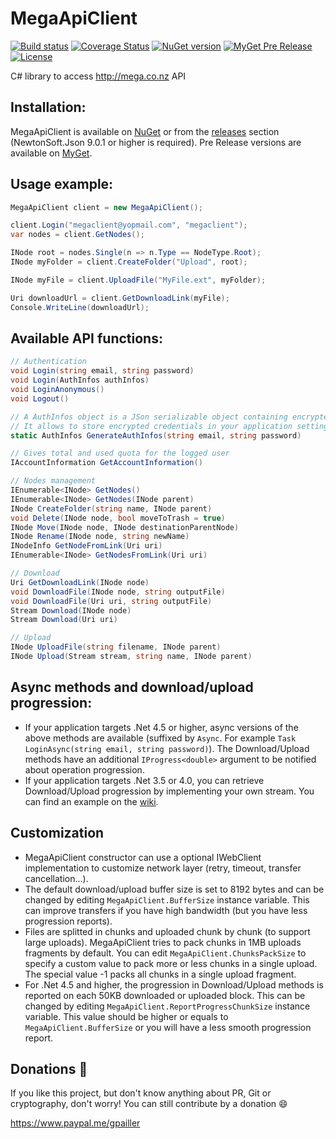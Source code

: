 MegaApiClient
=============

[![Build status](https://ci.appveyor.com/api/projects/status/a87jre98xr1wiryt/branch/develop?svg=true)](https://ci.appveyor.com/project/gpailler/megaapiclient/branch/develop)
[![Coverage Status](https://coveralls.io/repos/gpailler/MegaApiClient/badge.svg?branch=develop)](https://coveralls.io/r/gpailler/MegaApiClient?branch=develop)
[![NuGet version](https://badge.fury.io/nu/MegaApiClient.svg)](https://badge.fury.io/nu/MegaApiClient)
[![MyGet Pre Release](https://img.shields.io/myget/megaapiclient/vpre/MegaApiClient.svg)](https://www.myget.org/feed/megaapiclient/package/nuget/MegaApiClient)
[![License](https://img.shields.io/badge/license-MIT-blue.svg)](https://github.com/gpailler/MegaApiClient/blob/develop/LICENSE)

C# library to access http://mega.co.nz API


Installation:
---
MegaApiClient is available on [NuGet](https://www.nuget.org/packages/MegaApiClient)
or from the [releases](https://github.com/gpailler/MegaApiClient/releases) section
(NewtonSoft.Json 9.0.1 or higher is required).
Pre Release versions are available on [MyGet](https://www.myget.org/feed/megaapiclient/package/nuget/MegaApiClient).


Usage example:
---
```csharp
MegaApiClient client = new MegaApiClient();

client.Login("megaclient@yopmail.com", "megaclient");
var nodes = client.GetNodes();

INode root = nodes.Single(n => n.Type == NodeType.Root);
INode myFolder = client.CreateFolder("Upload", root);

INode myFile = client.UploadFile("MyFile.ext", myFolder);

Uri downloadUrl = client.GetDownloadLink(myFile);
Console.WriteLine(downloadUrl);
```


Available API functions:
---
```csharp
// Authentication
void Login(string email, string password)
void Login(AuthInfos authInfos)
void LoginAnonymous()
void Logout()

// A AuthInfos object is a JSon serializable object containing encrypted password and key.
// It allows to store encrypted credentials in your application settings instead login and password
static AuthInfos GenerateAuthInfos(string email, string password)

// Gives total and used quota for the logged user
IAccountInformation GetAccountInformation()

// Nodes management
IEnumerable<INode> GetNodes()
IEnumerable<INode> GetNodes(INode parent)
INode CreateFolder(string name, INode parent)
void Delete(INode node, bool moveToTrash = true)
INode Move(INode node, INode destinationParentNode)
INode Rename(INode node, string newName)
INodeInfo GetNodeFromLink(Uri uri)
IEnumerable<INode> GetNodesFromLink(Uri uri)

// Download
Uri GetDownloadLink(INode node)
void DownloadFile(INode node, string outputFile)
void DownloadFile(Uri uri, string outputFile)
Stream Download(INode node)
Stream Download(Uri uri)

// Upload
INode UploadFile(string filename, INode parent)
INode Upload(Stream stream, string name, INode parent)
```

Async methods and download/upload progression:
---
- If your application targets .Net 4.5 or higher, async versions of the above methods are available (suffixed by `Async`. For example `Task LoginAsync(string email, string password)`). The Download/Upload methods have an additional `IProgress<double>` argument to be notified about operation progression.
- If your application targets .Net 3.5 or 4.0, you can retrieve Download/Upload progression by implementing your own stream. You can find an example on the [wiki](../../wiki/Retrieve-progression-of-an-upload-or-download).

Customization
---
- MegaApiClient constructor can use a optional IWebClient implementation to customize network layer (retry, timeout, transfer cancellation...).
- The default download/upload buffer size is set to 8192 bytes and can be changed by editing `MegaApiClient.BufferSize` instance variable. This can improve transfers if you have high bandwidth (but you have less progression reports).
- Files are splitted in chunks and uploaded chunk by chunk (to support large uploads). MegaApiClient tries to pack chunks in 1MB uploads fragments by default. You can edit `MegaApiClient.ChunksPackSize` to specify a custom value to pack more or less chunks in a single upload. The special value -1 packs all chunks in a single upload fragment.
- For .Net 4.5 and higher, the progression in Download/Upload methods is reported on each 50KB downloaded or uploaded block. This can be changed by editing `MegaApiClient.ReportProgressChunkSize` instance variable. This value should be higher or equals to `MegaApiClient.BufferSize` or you will have a less smooth progression report.

Donations :gift:
---
If you like this project, but don't know anything about PR, Git or cryptography, don't worry! You can still contribute by a donation :smile:

https://www.paypal.me/gpailler
